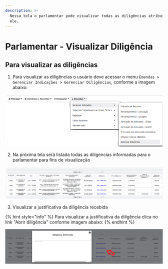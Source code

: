 ```yaml
---
description: >-
  Nessa tela o parlamentar pode visualizar todas as diligências atribuídas a
  ele.
---
```


# Parlamentar - Visualizar Diligência

## Para visualizar as diligências 

1. Para visualizar as diligências o usuário deve acessar o menu  `Emendas > Gerenciar Indicações > Gerenciar Diligências`, conforme a imagem abaixo:

![](../../.gitbook/assets/image%20%28171%29.png)

2.  Na próxima tela será listada todas as diligencias informadas para o parlamentar para fins de visualização 

![](../../.gitbook/assets/image%20%28133%29.png)

3. Visualizar a justificativa da diligência recebida

{% hint style="info" %}
Para visualizar a justificativa da diligência clica no link "Abrir diligência" conforme imagem abaixo:
{% endhint %}

![](../../.gitbook/assets/image%20%28169%29%20%281%29.png)

